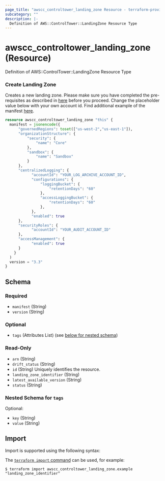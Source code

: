 ```yaml
---
page_title: "awscc_controltower_landing_zone Resource - terraform-provider-awscc"
subcategory: ""
description: |-
  Definition of AWS::ControlTower::LandingZone Resource Type
---
```


# awscc_controltower_landing_zone (Resource)

Definition of AWS::ControlTower::LandingZone Resource Type

### Create Landing Zone
Creates a new landing zone. Please make sure you have completed the pre-requisites as described in [here](https://docs.aws.amazon.com/controltower/latest/userguide/lz-api-prereques.html) before you proceed. Change the placeholder value below with your own account id. Find additional example of the manifest [here](https://docs.aws.amazon.com/controltower/latest/userguide/lz-api-launch.html).

```terraform
resource awscc_controltower_landing_zone "this" {
  manifest = jsonencode({
      "governedRegions": toset(["us-west-2","us-east-1"]),
      "organizationStructure": {
          "security": {
              "name": "Core"
          },
          "sandbox": {
              "name": "Sandbox"
          }
      },
      "centralizedLogging": {
            "accountId": "YOUR_LOG_ARCHIVE_ACCOUNT_ID",
            "configurations": {
                "loggingBucket": {
                    "retentionDays": "60"
                },
                "accessLoggingBucket": {
                    "retentionDays": "60"
                },
            },
            "enabled": true
      },
      "securityRoles": {
            "accountId": "YOUR_AUDIT_ACCOUNT_ID"
      },
      "accessManagement": {
            "enabled": true
      }
    }
  )
  version = "3.3"
}
```

<!-- schema generated by tfplugindocs -->
## Schema

### Required

- `manifest` (String)
- `version` (String)

### Optional

- `tags` (Attributes List) (see [below for nested schema](#nestedatt--tags))

### Read-Only

- `arn` (String)
- `drift_status` (String)
- `id` (String) Uniquely identifies the resource.
- `landing_zone_identifier` (String)
- `latest_available_version` (String)
- `status` (String)

<a id="nestedatt--tags"></a>
### Nested Schema for `tags`

Optional:

- `key` (String)
- `value` (String)

## Import

Import is supported using the following syntax:

The [`terraform import` command](https://developer.hashicorp.com/terraform/cli/commands/import) can be used, for example:

```shell
$ terraform import awscc_controltower_landing_zone.example "landing_zone_identifier"
```